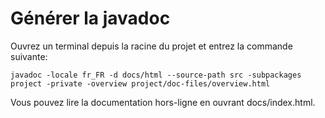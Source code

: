 # Générer la javadoc

Ouvrez un terminal depuis la racine du projet et entrez la commande suivante:
```
javadoc -locale fr_FR -d docs/html --source-path src -subpackages project -private -overview project/doc-files/overview.html  
```

Vous pouvez lire la documentation hors-ligne en ouvrant docs/index.html.
